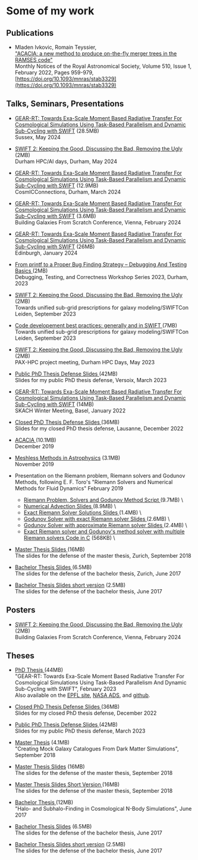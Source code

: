# Some of my work


## Publications


- Mladen Ivkovic, Romain Teyssier, \
  ["ACACIA: a new method to produce on-the-fly merger trees in the RAMSES code"](https://ui.adsabs.harvard.edu/abs/2022MNRAS.510..959I/abstract) \
  Monthly Notices of the Royal Astronomical Society, Volume 510, Issue 1, February 2022, Pages 959-979, \
  [https://doi.org/10.1093/mnras/stab3329](https://doi.org/10.1093/mnras/stab3329) 








## Talks, Seminars, Presentations

- [GEAR-RT: Towards Exa-Scale Moment Based Radiative Transfer For Cosmological Simulations Using Task-Based Parallelism and Dynamic Sub-Cycling with SWIFT](https://1drv.ms/u/s!Aq715l3GOLnojx5Soq8kE1vkVhtv?e=QBws03) (28.5MB) \
  Sussex, May 2024

- [SWIFT 2: Keeping the Good, Discussing the Bad, Removing the Ugly ](https://1drv.ms/b/s!Aq715l3GOLnojyA8nuggxgQYd9EL?e=bndVRm) (2MB) \
  Durham HPC/AI days, Durham, May 2024

- [GEAR-RT: Towards Exa-Scale Moment Based Radiative Transfer For Cosmological Simulations Using Task-Based Parallelism and Dynamic Sub-Cycling with SWIFT](https://1drv.ms/u/s!Aq715l3GOLnojx7_o5LTehSP8CsG?e=igboOp) (12.9MB) \
  CosmICConnections, Durham, March 2024
 
- [GEAR-RT: Towards Exa-Scale Moment Based Radiative Transfer For Cosmological Simulations Using Task-Based Parallelism and Dynamic Sub-Cycling with SWIFT](https://1drv.ms/b/s!Aq715l3GOLnojxtvLyV2cSOw8nOZ?e=m7GZMM) (3.6MB) \
  Building Galaxies From Scratch Conference, Vienna, February 2024
 
- [GEAR-RT: Towards Exa-Scale Moment Based Radiative Transfer For Cosmological Simulations Using Task-Based Parallelism and Dynamic Sub-Cycling with SWIFT](https://1drv.ms/u/s!Aq715l3GOLnojnOG31VmuZJUt5TW?e=HsXL6k) (26MB) \
  Edinburgh, January 2024
 
- [From printf to a Proper Bug Finding Strategy – Debugging And Testing Basics  ](https://1drv.ms/p/s!Aq715l3GOLnojmnHV5cfefRu9jJZ?e=IADWjd) (2MB) \
  Debugging, Testing, and Correctness Workshop Series 2023, Durham, 2023

- [SWIFT 2: Keeping the Good, Discussing the Bad, Removing the Ugly ](https://1drv.ms/b/s!Aq715l3GOLnojhlLODtzaCMiU53v?e=7ZzF9h) (2MB) \
  Towards unified sub-grid prescriptions for galaxy modeling/SWIFTCon Leiden, September 2023

- [Code developement best practices: generally and in SWIFT  ](https://1drv.ms/b/s!Aq715l3GOLnojmRg-YWc45UN9m0z?e=vabJ3l) (7MB) \
  Towards unified sub-grid prescriptions for galaxy modeling/SWIFTCon Leiden, September 2023
  
- [SWIFT 2: Keeping the Good, Discussing the Bad, Removing the Ugly ](https://1drv.ms/b/s!Aq715l3GOLnojhlLODtzaCMiU53v?e=AIEIYb) (2MB) \
  PAX-HPC project meeting, Durham HPC Days, May 2023
  
- [Public PhD Thesis Defense Slides ](https://1drv.ms/u/s!Aq715l3GOLnojhARvKT25dPfwvw2?e=Rcrzvp) (42MB) \
  Slides for my public PhD thesis defense, Versoix, March 2023
  
- [GEAR-RT: Towards Exa-Scale Moment Based Radiative Transfer For Cosmological Simulations Using Task-Based Parallelism and Dynamic Sub-Cycling with SWIFT](https://1drv.ms/b/s!Aq715l3GOLnojhTjFnQhPiJT8xYJ?e=Y220Cq) (14MB) \
  SKACH Winter Meeting, Basel, January 2022
  
- [Closed PhD Thesis Defense Slides ](https://1drv.ms/b/s!Aq715l3GOLnojhHCs5iq_8YgLlnl?e=OJdhBD) (36MB) \
  Slides for my closed PhD thesis defense, Lausanne, December 2022

- [ACACIA ](https://1drv.ms/b/s!Aq715l3GOLnojhPuvRtLh4T6t5ft?e=bvBUko) (10.1MB) \
  December 2019

- [Meshless Methods in Astrophysics](https://1drv.ms/b/s!Aq715l3GOLnojT6H6jd-EwUFN71M?e=RIBSnT) (3.1MB) \
  November 2019

- Presentation on the Riemann problem, Riemann solvers and Godunov Methods,
  following E. F. Toro's "Riemann Solvers and Numerical Methods for Fluid Dynamics"
  February 2019

  - [Riemann Problem, Solvers and Godunov Method Script          ](https://1drv.ms/b/s!Aq715l3GOLnojVVFY41N79E1HIoA?e=nfT7tx) (9.7MB) \
  - [Numerical Advection Slides                                  ](https://1drv.ms/b/s!Aq715l3GOLnojT_WFKs0tVvbn8PI?e=uDmczC) (8.9MB) \
  - [Exact Riemann Solver Solutions Slides                       ](https://1drv.ms/b/s!Aq715l3GOLnojTsI5DnpnKsAZ5Mo?e=kkFee3) (1.4MB) \
  - [Godunov Solver with exact Riemann solver Slides             ](https://1drv.ms/b/s!Aq715l3GOLnojT0Ig7DKdcNV6IWf?e=cgZceK) (2.6MB) \
  - [Godunov Solver with approximate Riemann solver Slides       ](https://1drv.ms/b/s!Aq715l3GOLnojTweM3mDdNqHUav-?e=L8GSgr) (2.4MB) \
  - [Exact Riemann solver and Godunov's method solver with multiple Riemann solvers Code in C](https://1drv.ms/u/s!Aq715l3GOLnojgyRRWrslxCq7yOc?e=G0VWIQ) (568KB) \

- [Master Thesis Slides ](https://1drv.ms/b/s!Aq715l3GOLnojTKef0SGsSBglGdj?e=AbdntA) (16MB) \
  The slides for the defense of the master thesis, Zurich, September 2018
      
- [Bachelor Thesis Slides ](https://1drv.ms/b/s!Aq715l3GOLnojTA_SHNDrtYZ0loZ?e=1Rkv5M) (6.5MB) \
  The slides for the defense of the bachelor thesis, Zurich, June 2017

- [Bachelor Thesis Slides short version](https://1drv.ms/b/s!Aq715l3GOLnojgnTWtd74m4HTx-i?e=A42DY6) (2.5MB) \
  The slides for the defense of the bachelor thesis, June 2017



## Posters

- [SWIFT 2: Keeping the Good, Discussing the Bad, Removing the Ugly ](https://1drv.ms/b/s!Aq715l3GOLnojx2S2RCQgqAzq818?e=Wg04bX) (2MB) \
  Building Galaxies From Scratch Conference, Vienna, February 2024





## Theses


- [PhD Thesis ](https://1drv.ms/b/s!Aq715l3GOLnojTcviP8GjMKvqP_z?e=McwtFd) (44MB) \
  "GEAR-RT: Towards Exa-Scale Moment Based Radiative Transfer For Cosmological 
  Simulations Using Task-Based Parallelism And Dynamic Sub-Cycling with SWIFT", February 2023 \
        Also available on the [EPFL site](https://infoscience.epfl.ch/record/300758),
        [NASA ADS](https://ui.adsabs.harvard.edu/abs/2023arXiv230212727I/abstract),
        and [github](https://github.com/mladenivkovic/thesis_public/).

- [Closed PhD Thesis Defense Slides ](https://1drv.ms/b/s!Aq715l3GOLnojhHCs5iq_8YgLlnl?e=OJdhBD) (36MB) \
  Slides for my closed PhD thesis defense, December 2022

- [Public PhD Thesis Defense Slides ](https://1drv.ms/u/s!Aq715l3GOLnojhARvKT25dPfwvw2?e=Rcrzvp) (42MB) \
  Slides for my public PhD thesis defense, March 2023

- [Master Thesis](https://1drv.ms/b/s!Aq715l3GOLnojTEnHRfPaX7sROU7?e=El2pb2) (4.1MB) \
  "Creating Mock Galaxy Catalogues From Dark Matter Simulations", September 2018

- [Master Thesis Slides](https://1drv.ms/b/s!Aq715l3GOLnojTKef0SGsSBglGdj?e=AbdntA) (16MB) \
  The slides for the defense of the master thesis, September 2018

- [Master Thesis Slides Short Version ](https://1drv.ms/b/s!Aq715l3GOLnojg1NspxGYhSn_8q_?e=pl4Qbu) (16MB) \
  The slides for the defense of the master thesis, September 2018

- [Bachelor Thesis ](https://1drv.ms/b/s!Aq715l3GOLnojS_ZawPJ_I8MyXg-?e=oVEY2F) (12MB) \
  "Halo- and Subhalo-Finding in Cosmological N-Body Simulations", June 2017
    
- [Bachelor Thesis Slides](https://1drv.ms/b/s!Aq715l3GOLnojTA_SHNDrtYZ0loZ?e=1Rkv5M) (6.5MB) \
  The slides for the defense of the bachelor thesis, June 2017

- [Bachelor Thesis Slides short version](https://1drv.ms/b/s!Aq715l3GOLnojgnTWtd74m4HTx-i?e=A42DY6) (2.5MB) \
  The slides for the defense of the bachelor thesis, June 2017


